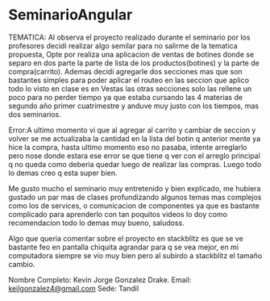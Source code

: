 # SeminarioAngular
TEMATICA: Al observa el proyecto realizado durante el seminario por los profesores decidi realizar algo semilar para no salirme de la tematica propuesta,
Opte por realiza una aplicacion de ventas de botines donde se separo en dos parte la parte de lista de los productos(botines) y la parte de compra(carrito).
Ademas decidi agregarle dos secciones mas que son bastantes simples para poder aplicar el routeo en las seccion que aplico todo lo visto en clase es en Vestas
las otras secciones solo las rellene un poco para no perder tiempo ya que estaba cursando las 4 materias de segundo año primer cuatrimestre y anduve muy justo
con los tiempos, mas dos seminarios.

Error:A ultimo momento vi que al agregar al carrito y cambiar de seccion y volver se me actualizaba la cantidad en la lista del botin q anterior mente ya hice la compra, hasta ultimo momento eso no pasaba,
intente arreglarlo pero nose donde estara ese error se que tiene q ver con el arreglo principal q no queda como deberia quedar luego de realizar las compras. Luego todo 
lo demas creo q esta super bien.

Me gusto mucho el seminario muy entretenido y bien explicado, me hubiera gustado un par mas de clases profundizando algunos temas mas complejos como los de services, o 
comunicacion de componentes ya que es bastante complicado para aprenderlo con tan poquitos videos lo doy como recomendacion todo lo demas muy bueno, saludoss.

Algo que queria comentar sobre el proyecto en stackblitz es que se ve bastante feo en pantalla chiquita agrandar para q se vea mejor, en mi computadora siempre se vio muy bien
pero al subirdo a stackblitz el tamaño cambio.

Nombre Completo: Kevin Jorge Gonzalez Drake.
Email: keilgonzalez4@gmail.com
Sede: Tandil
